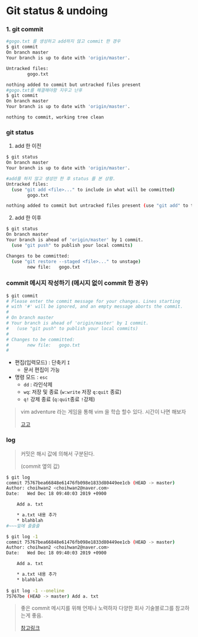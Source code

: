# Git status & undoing

### 1. git commit

```bash
#gogo.txt 를 생성하고 add하지 않고 commit 한 경우 
$ git commit
On branch master
Your branch is up to date with 'origin/master'.

Untracked files:
        gogo.txt

nothing added to commit but untracked files present
#gogo.txt를 해결해야함 지우고 난후
$ git commit
On branch master
Your branch is up to date with 'origin/master'.

nothing to commit, working tree clean


```

### git status

1. add 한 이전

```bash
$ git status
On branch master
Your branch is up to date with 'origin/master'.

#add를 하지 않고 생성만 한 후 status 를 본 상황.
Untracked files:
  (use "git add <file>..." to include in what will be committed)
        gogo.txt

nothing added to commit but untracked files present (use "git add" to track)
```

2. add 한 이후

```bash
$ git status
On branch master
Your branch is ahead of 'origin/master' by 1 commit.
  (use "git push" to publish your local commits)

Changes to be committed:
  (use "git restore --staged <file>..." to unstage)
        new file:   gogo.txt
```

### commit 메시지 작성하기 (메시지 없이 commit 한 경우)

```bash
$ git commit
# Please enter the commit message for your changes. Lines starting
# with '#' will be ignored, and an empty message aborts the commit.
#
# On branch master
# Your branch is ahead of 'origin/master' by 1 commit.
#   (use "git push" to publish your local commits)
#
# Changes to be committed:
#       new file:   gogo.txt
#

```

* 편집(입력모드) :  단축키 `I`
  * 문서 편집이 가능
* 명령 모드 : `esc`
  * `dd` : 라인삭제
  * `wq`: 저장 및 종료 (`w:write` 저장 `q:quit` 종료)
  * `q!` 강제 종료 (`q:quit`종료 `!`강제)

> vim adventure 라는 게임을 통해 vim 을 학습 할수 있다. 시간이 나면 해보자
>
> [고고](https://vim-adventures.com/)

### log

> 커밋은 해시 값에 의해서 구분된다.
>
> (commit 옆의 값)

```bash
$ git log
commit 75767bea66848e61476fb098e1833d80449ee1cb (HEAD -> master)
Author: choihwan2 <choihwan2@naver.com>
Date:   Wed Dec 18 09:40:03 2019 +0900

    Add a. txt

    * a.txt 내용 추가
    * blahblah
#~~~밑에 줄줄줄

$ git log -1
commit 75767bea66848e61476fb098e1833d80449ee1cb (HEAD -> master)
Author: choihwan2 <choihwan2@naver.com>
Date:   Wed Dec 18 09:40:03 2019 +0900

    Add a. txt

    * a.txt 내용 추가
    * blahblah
    
$ git log -1 --oneline
75767be (HEAD -> master) Add a. txt


```

> 좋은 commit 메시지를 위해 언제나 노력하자 다양한 회사 기술블로그를 참고하는게 좋음.
>
> [참고링크](https://meetup.toast.com/posts/106)

